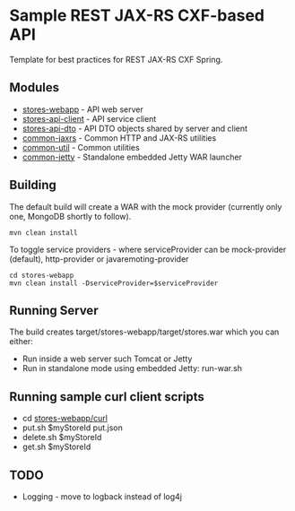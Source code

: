 
# Sample REST JAX-RS CXF-based API

Template for best practices for REST JAX-RS CXF Spring.

## Modules

* [stores-webapp](stores-webapp/README.md) - API web server
* [stores-api-client](stores-api-client/README.md) - API service client 
* [stores-api-dto](stores-api-dto/README.md) - API DTO objects shared by server and client
* [common-jaxrs](common-jaxrs/README.md) - Common HTTP and JAX-RS utilities
* [common-util](common-util/README.md) - Common utilities
* [common-jetty](common-jetty/README.md) - Standalone embedded Jetty WAR launcher


## Building 

The default build will create a WAR with the mock provider (currently only one, MongoDB shortly to follow).

    mvn clean install

To toggle service providers - where serviceProvider can be mock-provider (default), http-provider or javaremoting-provider

    cd stores-webapp
    mvn clean install -DserviceProvider=$serviceProvider 


## Running Server

The build creates target/stores-webapp/target/stores.war which you can either:

* Run inside a web server such Tomcat or Jetty
* Run in standalone mode using embedded Jetty: run-war.sh

## Running sample curl client scripts

* cd [stores-webapp/curl](stores-webapp/curl/README.md) 
* put.sh $myStoreId put.json
* delete.sh $myStoreId 
* get.sh $myStoreId 

## TODO
* Logging - move to logback instead of log4j

